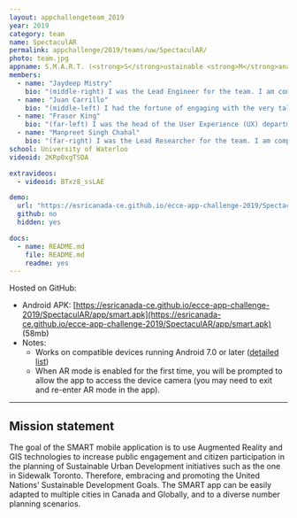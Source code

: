 ```yaml
---
layout: appchallengeteam_2019
year: 2019
category: team
name: SpectaculAR
permalink: appchallenge/2019/teams/uw/SpectaculAR/
photo: team.jpg
appname: S.M.A.R.T. (<strong>S</strong>ustainable <strong>M</strong>anagement in <strong>A</strong>ugmented <strong>R</strong>eality <strong>T</strong>echnology)
members:
  - name: "Jaydeep Mistry"
    bio: "(middle-right) I was the Lead Engineer for the team. I am completing my Masters in Geography, working with GIS and Open Data. My expertise in GIS systems and app development allowed me to use bleeding edge technology and make this AR app."
  - name: "Juan Carrillo"
    bio: "(middle-left) I had the fortune of engaging with the very talented people in this team by applying Project Management principles to make the most out of each one's skills. Also, I did some 3D data editing and a rare arrangement of the proposed buildings :). Currently, I am completing a Masters in Computer Software at the University of Waterloo; my research focuses on Software Development and Machine Learning for applications in the Geospatial field. I am a passionate self-learner, and I also love sports, especially freestyle BMX and Ultimate frisbee."
  - name: "Fraser King"
    bio: "(far-left) I was the head of the User Experience (UX) department for the project as well as the creator of the demo video used in our sales pitch. I am currently finishing up the second year of my Master’s of Science degree at the University of Waterloo, specializing in remote sensing of Arctic snow. I also completed my undergraduate degree in Computer Science at Waterloo, and used the design skills I learned there coupled with on-the-job experience to bring the S.M.A.R.T. App to life. I enjoy creating my own iOS apps/games on the side and my favorite food is Fettuccine Alfredo."
  - name: "Manpreet Singh Chahal"
    bio: "(far-right) I was the Lead Researcher for the team. I am completing my Masters in Geography, working with Crowdsourcing and Public Participation GIS at the University of Waterloo. I completed my undergraduate degree in Biology and Environmental Science with a minor in GIS at McMaster University. My background in using GIS technology in my undergraduate thesis and thus far in my Masters program has given me the experience to compile all of the research needed to create this AR app. In my spare time, I enjoy playing sports such as basketball and soccer and watching hockey."
school: University of Waterloo
videoid: 2KRp0xgTSDA

extravideos:
  - videoid: BTxz8_ssLAE

demo:
  url: "https://esricanada-ce.github.io/ecce-app-challenge-2019/SpectaculAR/app/smart.apk"
  github: no
  hidden: yes

docs:
  - name: README.md
    file: README.md
    readme: yes
---
```


Hosted on GitHub:

- Android APK: [https://esricanada-ce.github.io/ecce-app-challenge-2019/SpectaculAR/app/smart.apk](https://esricanada-ce.github.io/ecce-app-challenge-2019/SpectaculAR/app/smart.apk) (58mb)
- Notes:
  - Works on compatible devices running Android 7.0 or later ([detailed list](https://developers.google.com/ar/discover/supported-devices))
  - When AR mode is enabled for the first time, you will be prompted to allow the app to access the device camera (you may need to exit and re-enter AR mode in the app).

---

## Mission statement

The goal of the SMART mobile application is to use Augmented Reality and GIS technologies to increase public engagement and citizen participation in the planning of Sustainable Urban Development initiatives such as the one in Sidewalk Toronto. Therefore, embracing and promoting the United Nations’ Sustainable Development Goals. The SMART app can be easily adapted to multiple cities in Canada and Globally, and to a diverse number planning scenarios.

